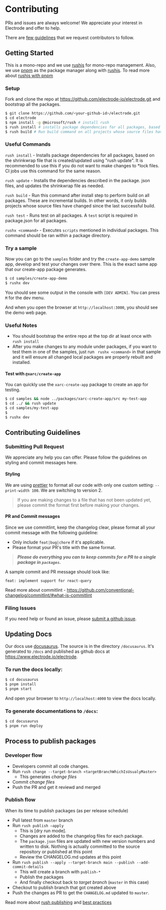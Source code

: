 # Contributing

PRs and issues are always welcome! We appreciate your interest in Electrode and offer to help.

There are [few guidelines](#contributing-guidelines) that we request contributors to follow.

## Getting Started

This is a mono-repo and we use [rushjs] for mono-repo management. Also, we use [pnpm] as the package manager along with [rushjs].
To read more about [rushjs with pnpm]

### Setup

Fork and clone the repo at <https://github.com/electrode-io/electrode.git> and bootstrap all the packages.

```bash
$ git clone https://github.com/<your-github-id>/electrode.git
$ cd electrode
$ npm install -g @microsoft/rush # install rush
$ rush install # installs package dependencies for all packages, based on the shrinkwrap file (pnpm-lock) that got created/updated using rush update.
$ rush build # Run build command on all projects whose source files have changed since the last successful build
```

### Useful Commands

`rush install` - Installs package dependencies for all
packages, based on the shrinkwrap file that is created/updated using "rush update". 
It is recommended to use this if you do not want to make changes to *lock files. CI jobs use this command for the same reason.

`rush update` - Installs the dependencies described in the package.
json files, and updates the shrinkwrap file as needed. 

`rush build` - Run this command after install step to perform build on all packages. These are incremental builds. In other words, it only builds projects whose source files have changed since the last successful build.

`rush test` - Runs test on all packages. A `test` script is required in package.json for all packages.

`rushx <command>` - Executes `scripts` mentioned in individual packages. This command should be ran within a package directory.

### Try a sample

Now you can go to the `samples` folder and try the `create-app-demo` sample app, develop and test your changes over there. This is the exact same app that our create-app package generates.

```bash
$ cd samples/create-app-demo
$ rushx dev
```

You should see some output in the console with `[DEV ADMIN]`. You can press `M` for the dev menu.

And when you open the browser at `http://localhost:3000`, you should see the demo web page.

### **Useful** Notes

- You should bootstrap the entire repo at the top dir at least once with `rush install`
- After you make changes to any module under packages, if you want to test them in one of the samples, just run `` rushx <command>`` in that sample and it will ensure all changed local packages are properly rebuilt and installed.


#### Test with `@xarc/create-app`

You can quickly use the `xarc-create-app` package to create an app for testing.

```bash
$ cd samples && node ../packages/xarc-create-app/src my-test-app
$ cd ../ && rush update
$ cd samples/my-test-app
$ 
$ rushx dev
```

## Contributing Guidelines

### Submitting Pull Request

We appreciate any help you can offer. Please follow the guidelines on styling and commit messages here.

#### Styling

We are using [prettier] to format all our code with only one custom setting: `--print-width 100`. We are switching to version 2.

> If you are making changes to a file that has not been updated yet, please commit the format first before making your changes.

#### PR and Commit messages

Since we use commitlint, keep the changelog clear, please format all your commit message with the following guideline:

- Only include `feat|bug|chore` if it's applicable.
- Please format your PR's title with the same format.

> **_Please do everything you can to keep commits for a PR to a single package in `packages`._**

A sample commit and PR message should look like:

```text
feat: implement support for react-query
```

Read more about commitlint - https://github.com/conventional-changelog/commitlint/#what-is-commitlint

### Filing Issues

If you need help or found an issue, please [submit a github issue](https://github.com/electrode-io/electrode/issues/new/choose).

## Updating Docs

Our docs use [docusaurus]. The source is in the directory `/docusaurus`. It's generated to `/docs` and published as github docs at <https://www.electrode.io/electrode>.

### To run the docs locally:

```bash
$ cd docusaurus
$ pnpm install
$ pnpm start
```

And open your browser to `http://localhost:4000` to view the docs locally.

### To generate documentations to `/docs`:

```bash
$ cd docusaurus
$ pnpm run deploy
```

## Process to publish packages

### Developer flow
- Developers commit all code changes.
- Run `rush change --target-branch <targetBranchWhichIsUsualyMaster>` 
  - This generates *change files*
- Commit *change files*
- Push the PR and get it reviewd and merged

### Publish flow
When its time to publish packages (as per release schedule)
- Pull latest from `master` branch
- Run `rush publish —apply`
    - This is [dry run mode]. 
    - Changes are added to the changelog files for each package.
    - The `package.json` files are updated with new version numbers and written to disk. Nothing is actually committed to the source repository or published at this point
    - Review the CHANGELOG.md updates at this point
- Run `rush publish --apply --target-branch main --publish --add-commit-details`
    - This will create a branch with `publish-*`
    - Publish the packages
    - And finally checkout back to *target branch* (`master` in this case)
- Checkout to publish branch that got created above 
- Push the changes as PR to get the `CHANGELOG.md` updated to `master`.

Read more about [rush publishing] and [best practices]


[prettier]: https://www.npmjs.com/package/prettier

[xclap-cli]: https://www.npmjs.com/package/xclap-cli
[docusaurus]: https://docusaurus.io/
[rushjs]: https://rushjs.io/pages/intro/welcome/
[rushjs with pnpm]: https://rushjs.io/pages/maintainer/package_managers/
[best practices]:  https://rushjs.io/pages/best_practices/change_logs/#recommended-practices
[pnpm]: https://pnpm.io/
[rush publishing]: https://rushjs.io/pages/maintainer/publishing/#dry-run-mode
